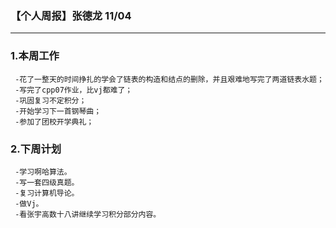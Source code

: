 ### 【个人周报】张德龙 11/04
---------
### 1.本周工作
     -花了一整天的时间挣扎的学会了链表的构造和结点的删除，并且艰难地写完了两道链表水题；
     -写完了cpp07作业，比vj都难了；
     -巩固复习不定积分；
     -开始学习下一首钢琴曲；
     -参加了团校开学典礼；
### 2.下周计划
     -学习啊哈算法。
     -写一套四级真题。
     -复习计算机导论。
     -做Vj。
     -看张宇高数十八讲继续学习积分部分内容。
